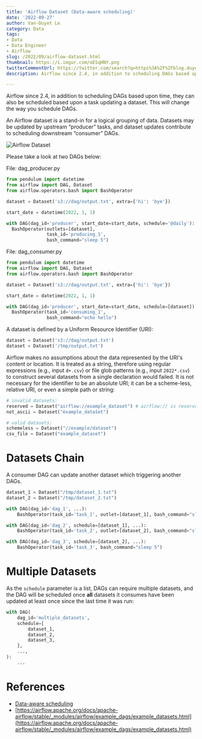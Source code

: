 ```yaml
---
title: 'Airflow Dataset (Data-aware scheduling)'
date: '2022-09-27'
author: Van-Duyet Le
category: Data
tags:
- Data
- Data Engineer
- Airflow
slug: /2022/09/airflow-dataset.html
thumbnail: https://i.imgur.com/oESqHNY.png
twitterCommentUrl: https://twitter.com/search?q=https%3A%2F%2Fblog.duyet.net%2F2022%2F09%2Fairflow-dataset.html
description: Airflow since 2.4, in addition to scheduling DAGs based upon time, they can also be scheduled based upon a task updating a dataset. This will change the way you schedule DAGs.

---
```


Airflow since 2.4, in addition to scheduling DAGs based upon time, they can also be scheduled based upon a task updating a dataset. This will change the way you schedule DAGs.

An Airflow dataset is a stand-in for a logical grouping of data. Datasets may be updated by upstream “producer” tasks, and dataset updates contribute to scheduling downstream “consumer” DAGs.

![Airflow Dataset](/media/2022/09/airflow-dataset.png)

Please take a look at two DAGs below:

File: dag_producer.py

```python
from pendulum import datetime
from airflow import DAG, Dataset
from airflow.operators.bash import BashOperator

dataset = Dataset('s3://dag/output.txt', extra={'hi': 'bye'})

start_date = datetime(2022, 1, 1)

with DAG(dag_id='producer', start_date=start_date, schedule='@daily'):
  BashOperator(outlets=[dataset],
               task_id='producing_1',
               bash_command="sleep 5")
```

File: dag_consumer.py

```python
from pendulum import datetime
from airflow import DAG, Dataset
from airflow.operators.bash import BashOperator

dataset = Dataset('s3://dag/output.txt', extra={'hi': 'bye'})

start_date = datetime(2022, 1, 1)

with DAG(dag_id='producer', start_date=start_date, schedule=[dataset]):
  BashOperator(task_id='consuming_1',
               bash_command="echo hello")
```

A dataset is defined by a Uniform Resource Identifier (URI):

```python
dataset = Dataset('s3://dag/output.txt')
dataset = Dataset('/tmp/output.txt')
```

Airflow makes no assumptions about the data represented by the URI's content or location. It is treated as a string, therefore using regular expressions (e.g., input `d+.csv`) or file glob patterns (e.g., input `2022*.csv`) to construct several datasets from a single declaration would failed. It is not necessary for the identifier to be an absolute URI; it can be a scheme-less, relative URI, or even a simple path or string:

```python
# invalid datasets:
reserved = Dataset("airflow://example_dataset") # airflow:// is reserved scheme
not_ascii = Dataset("èxample_datašet")

# valid datasets:
schemeless = Dataset("//example/dataset")
csv_file = Dataset("example_dataset")
```

# ****Datasets Chain****

A consumer DAG can update another dataset which triggering another DAGs. 

```python
dataset_1 = Dataset("/tmp/dataset_1.txt")
dataset_2 = Dataset("/tmp/dataset_2.txt")

with DAG(dag_id='dag_1', ...):
	BashOperator(task_id='task_1', outlet=[dataset_1], bash_command="sleep 5")

with DAG(dag_id='dag_2', schedule=[dataset_1], ...):
	BashOperator(task_id='task_2', outlet=[dataset_2], bash_command="sleep 5")

with DAG(dag_id='dag_3', schedule=[dataset_2], ...):
	BashOperator(task_id='task_3', bash_command="sleep 5")
```

# ****Multiple Datasets****

As the `schedule` parameter is a list, DAGs can require multiple datasets, and the DAG will be scheduled once **all** datasets it consumes have been updated at least once since the last time it was run:

```python
with DAG(
    dag_id='multiple_datasets',
    schedule=[
        dataset_1,
        dataset_2,
        dataset_3,
    ],
    ...,
):
    ...
```

# References

- [Data-aware scheduling](https://airflow.apache.org/docs/apache-airflow/stable/concepts/datasets.html)
- [https://airflow.apache.org/docs/apache-airflow/stable/_modules/airflow/example_dags/example_datasets.html](https://airflow.apache.org/docs/apache-airflow/stable/_modules/airflow/example_dags/example_datasets.html)
